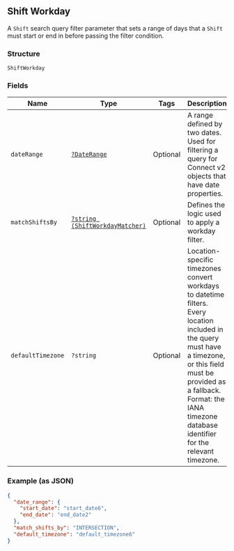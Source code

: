 ## Shift Workday

A `Shift` search query filter parameter that sets a range of days that
a `Shift` must start or end in before passing the filter condition.

### Structure

`ShiftWorkday`

### Fields

| Name | Type | Tags | Description | Getter | Setter |
|  --- | --- | --- | --- | --- | --- |
| `dateRange` | [`?DateRange`](/doc/models/date-range.md) | Optional | A range defined by two dates. Used for filtering a query for Connect v2<br>objects that have date properties. | getDateRange(): ?DateRange | setDateRange(?DateRange dateRange): void |
| `matchShiftsBy` | [`?string (ShiftWorkdayMatcher)`](/doc/models/shift-workday-matcher.md) | Optional | Defines the logic used to apply a workday filter. | getMatchShiftsBy(): ?string | setMatchShiftsBy(?string matchShiftsBy): void |
| `defaultTimezone` | `?string` | Optional | Location-specific timezones convert workdays to datetime filters.<br>Every location included in the query must have a timezone, or this field<br>must be provided as a fallback. Format: the IANA timezone database<br>identifier for the relevant timezone. | getDefaultTimezone(): ?string | setDefaultTimezone(?string defaultTimezone): void |

### Example (as JSON)

```json
{
  "date_range": {
    "start_date": "start_date6",
    "end_date": "end_date2"
  },
  "match_shifts_by": "INTERSECTION",
  "default_timezone": "default_timezone6"
}
```

